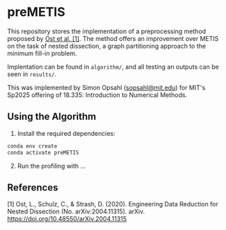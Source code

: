 # preMETIS

This repository stores the implementation of a preprocessing method proposed by [Ost et al. \[1\]](https://arxiv.org/pdf/2004.11315). The method offers an improvement over METIS on the task of nested dissection, a graph partitioning approach to the minimum fill-in problem. 

Implentation can be found in `algorithm/`, and all testing an outputs can be seen in `results/`.


This was implemented by Simon Opsahl (sopsahl@mit.edu) for MIT's Sp2025 offering of 18.335: Introduction to Numerical Methods.

## Using the Algorithm
1. Install the required dependencies: 
```bash
conda env create
conda activate preMETIS
```
2. Run the profiling with ...

## References
[1] Ost, L., Schulz, C., & Strash, D. (2020). Engineering Data Reduction for Nested Dissection (No.
arXiv:2004.11315). arXiv. https://doi.org/10.48550/arXiv.2004.11315